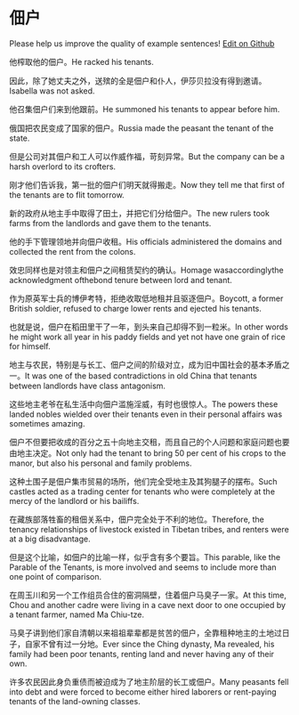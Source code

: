 # 佃户

Please help us improve the quality of example sentences! [Edit on Github](https://github.com/jiyushe/jiyu-example-sentence-source/blob/main/chinese/dianhu.md)

<p><span class="chinese">他榨取他的佃户。</span><span class="english">He racked his tenants.</span></p>

<p><span class="chinese">因此，除了她丈夫之外，送殡的全是佃户和仆人，伊莎贝拉没有得到邀请。</span><span class="english">Isabella was not asked.</span></p>

<p><span class="chinese">他召集佃户们来到他跟前。</span><span class="english">He summoned his tenants to appear before him.</span></p>

<p><span class="chinese">俄国把农民变成了国家的佃户。</span><span class="english">Russia made the peasant the tenant of the state.</span></p>

<p><span class="chinese">但是公司对其佃户和工人可以作威作福，苛刻异常。</span><span class="english">But the company can be a harsh overlord to its crofters.</span></p>

<p><span class="chinese">刚才他们告诉我，第一批的佃户们明天就得搬走。</span><span class="english">Now they tell me that first of the tenants are to flit tomorrow.</span></p>

<p><span class="chinese">新的政府从地主手中取得了田土，并把它们分给佃户。</span><span class="english">The new rulers took farms from the landlords and gave them to the tenants.</span></p>

<p><span class="chinese">他的手下管理领地并向佃户收租。</span><span class="english">His officials administered the domains and collected the rent from the colons.</span></p>

<p><span class="chinese">效忠同样也是对领主和佃户之间租赁契约的确认。</span><span class="english">Homage wasaccordinglythe acknowledgment ofthebond tenure between lord and tenant.</span></p>

<p><span class="chinese">作为原英军士兵的博伊考特，拒绝收取低地租并且驱逐佃户。</span><span class="english">Boycott, a former British soldier, refused to charge lower rents and ejected his tenants.</span></p>

<p><span class="chinese">也就是说，佃户在稻田里干了一年，到头来自己却得不到一粒米。</span><span class="english">In other words he might work all year in his paddy fields and yet not have one grain of rice for himself.</span></p>

<p><span class="chinese">地主与农民，特别是与长工、佃户之间的阶级对立，成为旧中国社会的基本矛盾之一。</span><span class="english">It was one of the based contradictions in old China that tenants between landlords have class antagonism.</span></p>

<p><span class="chinese">这些地主老爷在私生活中向佃户滥施淫威，有时也很惊人。</span><span class="english">The powers these landed nobles wielded over their tenants even in their personal affairs was sometimes amazing.</span></p>

<p><span class="chinese">佃户不但要把收成的百分之五十向地主交租，而且自己的个人问题和家庭问题也要由地主决定。</span><span class="english">Not only had the tenant to bring 50 per cent of his crops to the manor, but also his personal and family problems.</span></p>

<p><span class="chinese">这种土围子是佃户集市贸易的场所，他们完全受地主及其狗腿子的摆布。</span><span class="english">Such castles acted as a trading center for tenants who were completely at the mercy of the landlord or his bailiffs.</span></p>

<p><span class="chinese">在藏族部落牲畜的租佃关系中，佃户完全处于不利的地位。</span><span class="english">Therefore, the tenancy relationships of livestock existed in Tibetan tribes, and renters were at a big disadvantage.</span></p>

<p><span class="chinese">但是这个比喻，如佃户的比喻一样，似乎含有多个要旨。</span><span class="english">This parable, like the Parable of the Tenants, is more involved and seems to include more than one point of comparison.</span></p>

<p><span class="chinese">在周玉川和另一个工作组员合住的窑洞隔壁，住着佃户马臭子一家。</span><span class="english">At this time, Chou and another cadre were living in a cave next door to one occupied by a tenant farmer, named Ma Chiu-tze.</span></p>

<p><span class="chinese">马臭子讲到他们家自清朝以来祖祖辈辈都是贫苦的佃户，全靠租种地主的土地过日子，自家不曾有过一分地。</span><span class="english">Ever since the Ching dynasty, Ma revealed, his family had been poor tenants, renting land and never having any of their own.</span></p>

<p><span class="chinese">许多农民因此身负重债而被迫成为了地主阶层的长工或佃户。</span><span class="english">Many peasants fell into debt and were forced to become either hired laborers or rent-paying tenants of the land-owning classes.</span></p>

